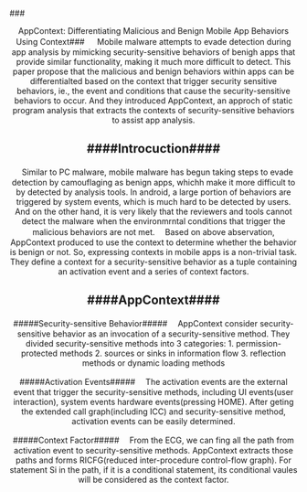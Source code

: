 ###<center>AppContext: Differentiating Malicious and Benign Mobile App Behaviors Using Context###
　  Mobile malware attempts to evade detection during app analysis by mimicking security-sensitive behaviors of benigh apps that provide similar functionality, making it much more difficult to detect. This paper propose that the malicious and benign behaviors within apps can be differentialted based on the context that trigger security sensitive behaviors, ie., the event and conditions that cause the security-sensitive behaviors to occur. And they introduced AppContext, an approch of static program analysis that extracts the contexts of security-sensitive behaviors to assist app analysis.

####Introcuction####
---
　Similar to PC malware, mobile malware has begun taking steps to evade detection by camouflaging as benign apps, whichh make it more difficult to by detected by analysis tools. In android, a large portion of behaviors are triggered by system events, which is much hard to be detected by users. And on the other hand, it is very likely that the reviewers and tools cannot detect the malware when the environmrntal conditions that trigger the malicious behaviors are not met.
　Based on above abservation, AppContext produced to use the context to determine whether the behavior is benign or not. So, expressing contexts in mobile apps is a non-trivial task. They define a context for a security-sensitive behavior as a tuple containing an activation event and a series of context factors.

####AppContext####
---
#####Security-sensitive Behavior#####
　AppContext consider security-sensitive behavior as an invocation of a security-sensitive method. They divided security-sensitive methods into 3 categories:
	1. permission-protected methods
	2. sources or sinks in information flow
	3. reflection methods or dynamic loading methods

#####Activation Events#####
　The activation events are the external event that trigger the security-sensitive methods, including UI events(user interaction), system events hardware events(pressing HOME). After geting the extended call graph(including ICC) and security-sensitive method, activation events can be easily determined.

#####Context Factor#####
　From the ECG, we can fing all the path from activation event to security-sensitive methods. AppContext extracts those paths and forms RICFG(reduced inter-procedure control-flow graph). For statement Si in the path, if it is a conditional statement, its conditional vaules will be considered as the context factor.